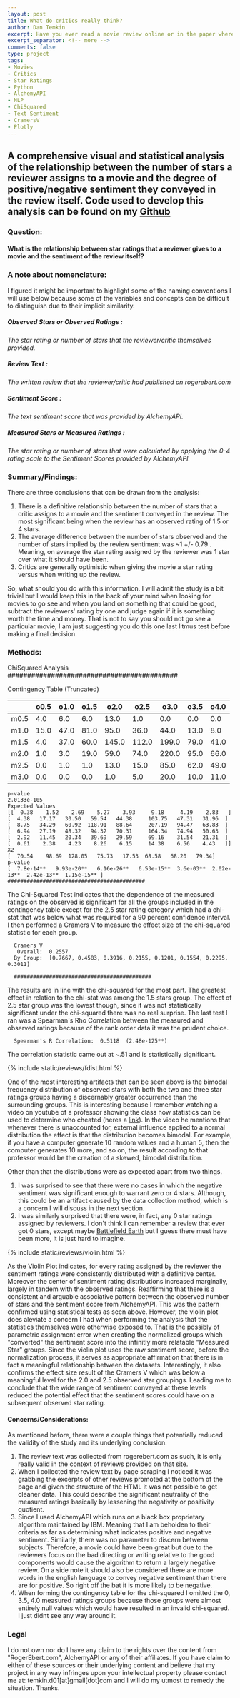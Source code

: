 ```yaml
---
layout: post
title: What do critics really think?
author: Dan Temkin
excerpt: Have you ever read a movie review online or in the paper where the star rating that critic gave the movie did not seem to match the review itself? In this article, I perform an analysis on a sample of more than 1800 reviews, comparing their star ratings with the text sentiment from the associated review using AlchemyAPI in Python.
excerpt_separator: <!-- more -->
comments: false
type: project
tags: 
- Movies 
- Critics 
- Star Ratings 
- Python 
- AlchemyAPI 
- NLP 
- ChiSquared 
- Text Sentiment 
- CramersV 
- Plotly
---
```


<!-- more -->
 A comprehensive visual and statistical analysis of the relationship between the number of stars a reviewer assigns to a movie and the degree of positive/negative sentiment they conveyed in the review itself.
Code used to develop this analysis can be found on my [Github](https://www.github.com/dtemkin/pyreel2real/rosy_ratings.git)
----

<a href='/_includes/static/reviews/reviews-intro.png' alt="xkcd movie review ratings" style="height:325px; width:325px; class:inline:center"></a>


### Question: 
#### What is the relationship between star ratings that a reviewer gives to a movie and the sentiment of the review itself?


### A note about nomenclature:

I figured it might be important to highlight some of the naming conventions I will use below because some of the variables and concepts can be difficult to distinguish due to their implicit similarity.


##### _Observed Stars_ or _Observed Ratings_ : 
  _The star rating or number of stars that the reviewer/critic themselves provided._

##### _Review Text_ : 
  _The written review that the reviewer/critic had published on rogerebert.com_
  
##### _Sentiment Score_ : 
  _The text sentiment score that was provided by AlchemyAPI._

##### _Measured Stars_ or _Measured Ratings_ :
  _The star rating or number of stars that were calculated by applying the 0-4 rating scale to the Sentiment Scores provided by AlchemyAPI._


### Summary/Findings:

There are three conclusions that can be drawn from the analysis:

  1. There is a definitive relationship between the number of stars that a critic assigns to a movie and the sentiment conveyed in the review. The most significant being when the review has an observed rating of 1.5 or 4 stars. 
  2. The average difference between the number of stars observed and the number of stars implied by the review sentiment was ~1 +/- 0.79 . Meaning, on average the star rating assigned by the reviewer was 1 star over what it should have been.
  3. Critics are generally optimistic when giving the movie a star rating versus when writing up the review.
  
So, what should you do with this information. I will admit the study is a bit trivial but I would keep this in the back of your mind when looking for movies to go see and when you land on something that could be good, subtract the reviewers' rating by one and judge again if it is something worth the time and money. That is not to say you should not go see a particular movie, I am just suggesting you do this one last litmus test before making a final decision.

### Methods:

ChiSquared Analysis
###########################################

Contingency Table (Truncated)
    
 |     | o0.5 | o1.0 | o1.5 | o2.0  | o2.5  | o3.0  | o3.5 | o4.0|
 |-----|------|------|------|-------|-------|-------|------|-----|
 |m0.5 |  4.0 |  6.0 |  6.0 |  13.0 |   1.0 |   0.0 |  0.0 |  0.0|
 |m1.0 | 15.0 | 47.0 | 81.0 |  95.0 |  36.0 |  44.0 | 13.0 |  8.0|
 |m1.5 |  4.0 | 37.0 | 60.0 | 145.0 | 112.0 | 199.0 | 79.0 | 41.0|
 |m2.0 |  1.0 |  3.0 | 19.0 |  59.0 |  74.0 | 220.0 | 95.0 | 66.0|
 |m2.5 |  0.0 |  1.0 |  1.0 |  13.0 |  15.0 |  85.0 | 62.0 | 49.0|
 |m3.0 |  0.0 |  0.0 |  0.0 |   1.0 |   5.0 |  20.0 | 10.0 | 11.0|
    
    p-value
    2.0133e-105 
    Expected Values
    [[  0.38    1.52    2.69    5.27    3.93     9.18     4.19    2.83   ]
    [  4.38   17.17   30.50   59.54   44.38     103.75   47.31   31.96  ]
    [  8.75   34.29   60.92  118.91   88.64     207.19   94.47   63.83  ]
    [  6.94   27.19   48.32   94.32   70.31     164.34   74.94   50.63  ]
    [  2.92   11.45   20.34   39.69   29.59     69.16    31.54   21.31  ]
    [  0.61    2.38    4.23    8.26    6.15     14.38    6.56    4.43   ]] 
    X2
    [  70.54    98.69  128.05   75.73   17.53  68.58   68.20   79.34] 
    p-value
    [  7.8e-14**   9.93e-20**   6.16e-26**   6.53e-15**  3.6e-03**  2.02e-13**  2.42e-13**  1.15e-15** ] 
    ###########################################

The Chi-Squared Test indicates that the dependence of the measured ratings on the observed is significant for all the groups included in the contingency table except for the 2.5 star rating category which had a chi-stat that was below what was required for a 90 percent confidence interval. I then performed a Cramers V to measure the effect size of the chi-squared statistic for each group.


      Cramers V
       Overall:  0.2557
      By Group:  [0.7667, 0.4583, 0.3916, 0.2155, 0.1201, 0.1554, 0.2295, 0.3011]

      ###########################################

The results are in line with the chi-squared for the most part. The greatest effect in relation to the chi-stat was among the 1.5 stars group. The effect of 2.5 star group was the lowest though, since it was not statistically significant under the chi-squared there was no real surprise. The last test I ran was a Spearman's Rho Correlation between the measured and observed ratings because of the rank order data it was the prudent choice. 

      Spearman's R Correlation:  0.5118  (2.48e-125**)

The correlation statistic came out at ~.51 and is statistically significant.

{% include static/reviews/fdist.html %}

One of the most interesting artifacts that can be seen above is the bimodal frequency distribution of observed stars with both the two and three star ratings groups having a discernably greater occurrence than the surrounding groups. This is interesting because I remember watching a video on youtube of a professor showing the class how statistics can be used to determine who cheated (heres a <a href="https://www.youtube.com/watch?v=rbzJTTDO9f4">link</a>). In the video he mentions that whenever there is unaccounted for, external influence applied to a normal distribution the effect is that the distribution becomes bimodal. For example, if you have a computer generate 10 random values and a human 5, then the computer generates 10 more, and so on, the result according to that professor would be the creation of a skewed, bimodal distribution. 


Other than that the distributions were as expected apart from two things. 
   1. I was surprised to see that there were no cases in which the negative sentiment was significant enough to warrant zero or 4 stars. Although, this could be an artifact caused by the data collection method, which is a concern I will discuss in the next section.
   2. I was similarly surprised that there were, in fact, any 0 star ratings assigned by reviewers. I don't think I can remember a review that ever got 0 stars, except maybe <a href="http://www.imdb.com/title/tt0185183/">Battlefield Earth</a> but I guess there must have been more, it is just hard to imagine. 


{% include static/reviews/violin.html %}


As the Violin Plot indicates, for every rating assigned by the reviewer the sentiment ratings were consistently distributed with a definitive center. Moreover the center of sentiment rating distributions increased marginally, largely in tandem with the observed ratings. Reaffirming that there is a consistent and arguable associative pattern between the observed number of stars and the sentiment score from AlchemyAPI. This was the pattern confirmed using statistical tests as seen above. However, the violin plot does aleviate a concern I had when performing the analysis that the statistics themselves were otherwise exposed to. That is the possibly of parametric assignment error when creating the normalized groups which "converted" the sentiment score into the infinitly more relatable "Measured Star" groups. Since the violin plot uses the raw sentiment score, before the normalization process, it serves as appropriate affirmation that there is in fact a meaningful relationship between the datasets. Interestingly, it also confirms the effect size result of the Cramers V which was below a meaningful level for the 2.0 and 2.5 observed star groupings. Leading me to conclude that the wide range of sentiment conveyed at these levels reduced the potential effect that the sentiment scores could have on a subsequent observed star rating.

#### Concerns/Considerations: 

As mentioned before, there were a couple things that potentially reduced the validity of the study and its underlying conclusion. 

  1. The review text was collected from rogerebert.com as such, it is only really valid in the context of reviews provided on that site.
  2. When I collected the review text by page scraping I noticed it was grabbing the excerpts of other reviews promoted at the bottom of the page and given the structure of the HTML it was not possible to get cleaner data. This could describe the significant neutrality of the measured ratings basically by lessening the negativity or positivity quotient.
  3. Since I used AlchemyAPI  which runs on a black box proprietary algorithm maintained by IBM. Meaning that I am beholden to their criteria as far as determining what indicates positive and negative sentiment. Similarly, there was no parameter to discern between subjects. Therefore, a movie could have been great but due to the reviewers focus on the bad directing or writing relative to the good components would cause the algorithm to return a largely negative review. On a side note it should also be considered there are more words in the english language to convey negative sentiment than there are for positive. So right off the bat it is more likely to be negative.
  4. When forming the contingency table for the chi-squared I omitted the 0, 3.5, 4.0 measured ratings groups because those groups were almost entirely null values which would have resulted in an invalid chi-squared. I just didnt see any way around it.


### Legal

I do not own nor do I have any claim to the rights over the content from "RogerEbert.com", AlchemyAPI  or any of their affiliates. If you have claim to either of these sources or their underlying content and believe that my project in any way infringes upon your intellectual property please contact me at: temkin.d01[at]gmail[dot]com and I will do my utmost to remedy the situation. Thanks.
